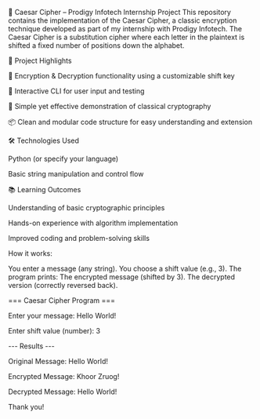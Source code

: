🔐 Caesar Cipher – Prodigy Infotech Internship Project
This repository contains the implementation of the Caesar Cipher, a classic encryption technique developed as part of my internship with Prodigy Infotech.
The Caesar Cipher is a substitution cipher where each letter in the plaintext is shifted a fixed number of positions down the alphabet.

🚀 Project Highlights

🔄 Encryption & Decryption functionality using a customizable shift key

🧪 Interactive CLI for user input and testing

🧠 Simple yet effective demonstration of classical cryptography

📦 Clean and modular code structure for easy understanding and extension


🛠️ Technologies Used

Python (or specify your language)

Basic string manipulation and control flow


📚 Learning Outcomes

Understanding of basic cryptographic principles

Hands-on experience with algorithm implementation

Improved coding and problem-solving skills


How it works:

You enter a message (any string).
You choose a shift value (e.g., 3).
The program prints:
The encrypted message (shifted by 3).
The decrypted version (correctly reversed back).


=== Caesar Cipher Program ===

Enter your message: Hello World!

Enter shift value (number): 3


--- Results ---

Original Message: Hello World!

Encrypted Message: Khoor Zruog!

Decrypted Message: Hello World!


Thank you!
